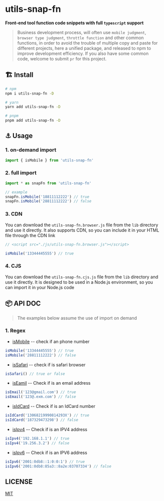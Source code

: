# utils-snap-fn

**Front-end tool function code snippets with full `typescript` support**

> Business development process, will often use `mobile judgment`, `browser type judgment`, `throttle function` and other common functions, in order to avoid the trouble of multiple copy and paste for different projects, here a unified package, and released to npm to improve development efficiency.
If you also have some common code, welcome to submit `pr` for this project.

## :building_construction: Install

```bash
# npm
npm i utils-snap-fn -D

# yarn
yarn add utils-snap-fn -D

# pnpm
pnpm add utils-snap-fn -D
```

## :anchor: Usage

### 1. on-demand import

```js
import { isMobile } from 'utils-snap-fn'
```

### 2. full import

```js
import * as snapFn from 'utils-snap-fn'

// example
snapFn.isMobile('18811112222') // true
snapFn.isMobile('28811112222') // false
```

### 3. CDN

You can download the `utils-snap-fn.browser.js` file from the `lib` directory and use it directly.
It also supports CDN, so you can include it in your HTML file through the CDN link

```js
// <script src="./js/utils-snap-fn.browser.js"></script>

isMobile('13344445555') // true
```

### 4. CJS

You can download the `utils-snap-fn.cjs.js` file from the `lib` directory and use it directly.
It is designed to be used in a Node.js environment, so you can import it in your Node.js code

## :package:  API DOC

> The examples below assume the use of import on demand

### 1. Regex

- [isMobile](https://github.com/guxuerui/utils-fn/blob/main/src/playground/regexp/isMobile.ts) -- check if an phone number

```js
isMobile('13344445555') // true
isMobile('28811112222') // false
```

- [isSafari](https://github.com/guxuerui/utils-fn/blob/main/src/playground/regexp/isSafari.ts) -- check if is safari browser

```js
isSafari() // true or false
```

- [isEamil](https://github.com/guxuerui/utils-fn/blob/main/src/playground/regexp/isEmail.ts) -- Check if is an email address

```js
isEmail('123@gmail.com') // true
isEmail('123@.exm.com') // false
```

- [isIdCard](https://github.com/guxuerui/utils-fn/blob/main/src/playground/regexp/isIdCard.ts) -- Check if is an IdCard number

```js
isIdCard('13068219990814293X') // true
isIdCard('187329473298') // false
```

- [isIpv4](https://github.com/guxuerui/utils-fn/blob/main/src/playground/regexp/isIpv4.ts) -- Check if is an IPV4 address

```js
isIpv4('192.168.1.1') // true
isIpv4('19.256.3.2') // false
```

- [isIpv6](https://github.com/guxuerui/utils-fn/blob/main/src/playground/regexp/isIpv6.ts) -- Check if is an IPV6 address

```js
isIpv6('2001:0db8::1:0:0:1') // true
isIpv6('2001:0db8:85a3::8a2e:03707334') // false
```

## LICENSE

[MIT](https://github.com/guxuerui/utils-fn/blob/main/LICENSE)
